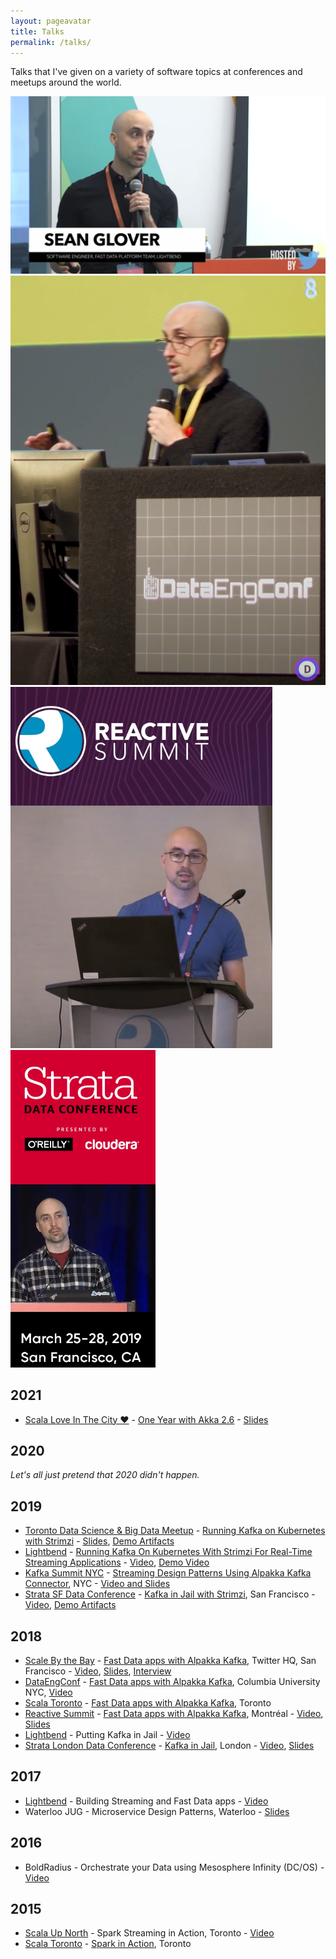 ```yaml
---
layout: pageavatar
title: Talks
permalink: /talks/
---
```


Talks that I've given on a variety of software topics at conferences and meetups around the world.

<div>
<a href="https://www.youtube.com/watch?v=ib1oYAS2dh0"><img src="/assets/talk-photos/scale-2018-2.png" class="talk-photo" alt="Scale by the Bay - San Francisco, Twitter HQ" /></a>
<a href="https://www.youtube.com/watch?v=yDP7IJkaQUg"><img src="/assets/talk-photos/dataengconf-2018.png" class="talk-photo extra-photo" alt="DataEngConf - New York City, Columbia University" /></a>
<a href="https://www.youtube.com/watch?v=wQ-c3Dmlimc"><img src="/assets/talk-photos/reactivesummit-2018-2.png" class="talk-photo extra-photo" alt="Reactive Summit - Montréal" /></a>
<a href="https://www.safaribooksonline.com/videos/strata-data-conference/9781492025993/9781492025993-video320545"><img src="/assets/talk-photos/strata-sf-2019-2.png" class="talk-photo extra-photo" alt="Strata Data Conference - San Francisco" /></a>
</div>

## 2021

* [Scala Love In The City ❤️](https://inthecity.scala.love) - [One Year with Akka 2.6](https://embed.emamo.com/event/scala-love-in-the-city/s/one-year-with-akka-26-o6bkOo) - [Slides](https://seanglover.com/assets/slides/One_Year_with_Akka_26_ScalaLoveInTheCity_2021.pdf)

## 2020

_Let's all just pretend that 2020 didn't happen._

## 2019

* [Toronto Data Science & Big Data Meetup](https://www.meetup.com/tordatascience/) - [Running Kafka on Kubernetes with Strimzi](https://www.meetup.com/tordatascience/events/261020457/) - [Slides](https://seanglover.com/assets/slides/Kafka_in_Jail-Toronto_Data_Science_and_Big_Data_Meetup_2019.pdf), [Demo Artifacts](https://github.com/seglo/kafka-in-jail)
* [Lightbend](http://www.lightbend.com) - [Running Kafka On Kubernetes With Strimzi For Real-Time Streaming Applications](https://www.lightbend.com/blog/running-kafka-on-kubernetes-with-strimzi-for-real-time-streaming-applications) - [Video](https://www.youtube.com/watch?v=rzHQvImn2XY), [Demo Video](https://www.youtube.com/watch?v=KEPB7iG5Fgc)
* [Kafka Summit NYC](https://kafka-summit.org/events/kafka-summit-new-york-2019/) - [Streaming Design Patterns Using Alpakka Kafka Connector](https://kafka-summit.org/sessions/streaming-design-patterns-using-alpakka-kafka-connector/), NYC - [Video and Slides](https://www.confluent.io/kafka-summit-ny19/streaming-design-patterns-using-alpakka-kafka-connector)
* [Strata SF Data Conference](https://conferences.oreilly.com/strata/strata-ca) - [Kafka in Jail with Strimzi](https://conferences.oreilly.com/strata/strata-ca/public/schedule/detail/72514), San Francisco - [Video](https://learning.oreilly.com/videos/strata-data-conference/9781492050520/9781492050520-video324297), [Demo Artifacts](https://github.com/seglo/kafka-in-jail)

## 2018

* [Scale By the Bay](http://scale.bythebay.io/) - [Fast Data apps with Alpakka Kafka](https://scalebythebay2018.sched.com/speaker/sean_glover.1yeztguw?iframe=yes&w=100%&sidebar=yes&bg=no), Twitter HQ, San Francisco - [Video](https://www.youtube.com/watch?v=ib1oYAS2dh0), [Slides](https://seanglover.com/assets/slides/Fast_Data_apps_with_Alpakka_Kafka_Connector_ScaleByTheBay_2018.pdf), [Interview](https://www.youtube.com/watch?v=da0wXtrpcCA)
* [DataEngConf](https://www.reactivesummit.org/) - [Fast Data apps with Alpakka Kafka](https://www.datacouncil.ai/speaker/fast-data-apps-with-alpakka-kafka-connector-and-akka-streams?hsLang=en-us), Columbia University NYC, [Video](https://www.youtube.com/watch?v=yDP7IJkaQUg)
* [Scala Toronto](https://www.meetup.com/scalator/) - [Fast Data apps with Alpakka Kafka](https://www.meetup.com/scalator/events/255401491/), Toronto
* [Reactive Summit](https://www.reactivesummit.org/) - [Fast Data apps with Alpakka Kafka](https://www.reactivesummit.org/2018/speakers/sean-glover), Montréal - [Video](https://www.youtube.com/watch?v=wQ-c3Dmlimc), [Slides](https://seanglover.com/assets/slides/Fast_Data_apps_with_Alpakka_Kafka_Connector_ReactiveSummit_2018.pdf)
* [Lightbend](http://www.lightbend.com) - Putting Kafka in Jail - [Video](https://info.lightbend.com/webinar-kafka-in-jail-recording.html?utm_source=website&utm_medium=homepage-link-list&utm_campaign=WBN-2018-JUN-Kafka-in-jail&utm_term=none&utm_content=none)
* [Strata London Data Conference](https://conferences.oreilly.com/strata/strata-eu-2018) - [Kafka in Jail](https://conferences.oreilly.com/strata/strata-eu-2018/public/schedule/detail/65418), London - [Video](https://www.safaribooksonline.com/videos/strata-data-conference/9781492025993/9781492025993-video320545), [Slides](https://seanglover.com/assets/slides/Kafka_in_Jail-Strata_London_2018.pdf)

## 2017

* [Lightbend](http://www.lightbend.com) - Building Streaming and Fast Data apps - [Video](https://info.lightbend.com/webinar-building-streaming-and-fast-data-applications-with-spark-mesos-akka-cassandra-and-kafka.html)
* Waterloo JUG - Microservice Design Patterns, Waterloo - [Slides](https://seanglover.com/assets/slides/Microservice_Design_Patterns_and_Lagom_Waterloo_Jug_2017.pdf)

## 2016

* BoldRadius - Orchestrate your Data using Mesosphere Infinity (DC/OS) - [Video](https://www.youtube.com/watch?v=ls5hjHrM9l8)

## 2015

* [Scala Up North](http://scalaupnorth.com/2015.html) - Spark Streaming in Action, Toronto - [Video](https://www.youtube.com/watch?v=aul3uXTtVJo)
* [Scala Toronto](https://www.meetup.com/scalator/) - [Spark in Action](https://www.meetup.com/scalator/events/220911327/), Toronto
